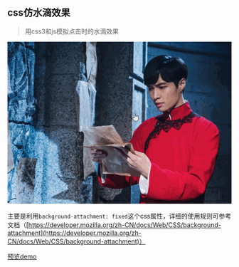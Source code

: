 ## css仿水滴效果
> 用css3和js模拟点击时的水滴效果

<img src="https://github.com/Zhouxingzu/waveMove/blob/master/img/demo.gif"/>

主要是利用`background-attachment: fixed`这个css属性，详细的使用规则可参考文档（[https://developer.mozilla.org/zh-CN/docs/Web/CSS/background-attachment](https://developer.mozilla.org/zh-CN/docs/Web/CSS/background-attachment)）

[预览demo](https://zhouxingzu.github.io/waveMove/)